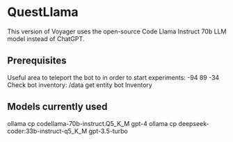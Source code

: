 # QuestLlama

This version of Voyager uses the open-source Code Llama Instruct 70b LLM model instead of ChatGPT.

## Prerequisites

Useful area to teleport the bot to in order to start experiments: -94 89 -34
Check bot inventory: /data get entity bot Inventory


## Models currently used
ollama cp codellama-70b-instruct.Q5_K_M gpt-4
ollama cp deepseek-coder:33b-instruct-q5_K_M gpt-3.5-turbo
